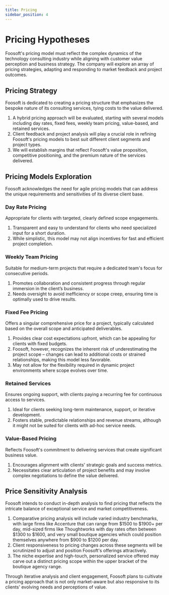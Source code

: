```yaml
---
title: Pricing
sidebar_position: 4
---
```


# Pricing Hypotheses

Foosoft's pricing model must reflect the complex dynamics of the technology
consulting industry while aligning with customer value perception and business
strategy. The company will explore an array of pricing strategies, adapting and
responding to market feedback and project outcomes.

## Pricing Strategy

Foosoft is dedicated to creating a pricing structure that emphasizes the bespoke
nature of its consulting services, tying costs to the value delivered.

1. A hybrid pricing approach will be evaluated, starting with several models
   including day rates, fixed fees, weekly team pricing, value-based, and
   retained services.
2. Client feedback and project analysis will play a crucial role in refining
   Foosoft's pricing models to best suit different client segments and project
   types.
3. We will establish margins that reflect Foosoft's value proposition,
   competitive positioning, and the premium nature of the services delivered.

## Pricing Models Exploration

Foosoft acknowledges the need for agile pricing models that can address the
unique requirements and sensitivities of its diverse client base.

### Day Rate Pricing

Appropriate for clients with targeted, clearly defined scope engagements.

1. Transparent and easy to understand for clients who need specialized input for
   a short duration.
2. While simplistic, this model may not align incentives for fast and efficient
   project completion.

### Weekly Team Pricing

Suitable for medium-term projects that require a dedicated team's focus for
consecutive periods.

1. Promotes collaboration and consistent progress through regular immersion in
   the client’s business.
2. Needs oversight to avoid inefficiency or scope creep, ensuring time is
   optimally used to drive results.

### Fixed Fee Pricing

Offers a singular comprehensive price for a project, typically calculated based
on the overall scope and anticipated deliverables.

1. Provides clear cost expectations upfront, which can be appealing for clients
   with fixed budgets.
2. Foosoft, however, recognizes the inherent risk of underestimating the project
   scope – changes can lead to additional costs or strained relationships,
   making this model less favorable.
3. May not allow for the flexibility required in dynamic project environments
   where scope evolves over time.

### Retained Services

Ensures ongoing support, with clients paying a recurring fee for continuous
access to services.

1. Ideal for clients seeking long-term maintenance, support, or iterative
   development.
2. Fosters stable, predictable relationships and revenue streams, although it
   might not be suited for clients with ad-hoc service needs.

### Value-Based Pricing

Reflects Foosoft's commitment to delivering services that create significant
business value.

1. Encourages alignment with clients' strategic goals and success metrics.
2. Necessitates clear articulation of project benefits and may involve complex
   negotiations to define the value delivered.

## Price Sensitivity Analysis

Foosoft intends to conduct in-depth analysis to find pricing that reflects the
intricate balance of exceptional service and market competitiveness.

1. Comparative pricing analysis will include varied industry benchmarks, with
   large firms like Accenture that can range from $1500 to $1900+ per day,
   mid-sized firms like Thoughtworks with day rates often between $1300 to
   $1600, and very small boutique agencies which could position themselves
   anywhere from $900 to $1200 per day.
2. Client responsiveness to pricing changes across these segments will be
   scrutinized to adjust and position Foosoft's offerings attractively.
3. The niche expertise and high-touch, personalized service offered may carve
   out a distinct pricing scope within the upper bracket of the boutique agency
   range.

Through iterative analysis and client engagement, Foosoft plans to cultivate a
pricing approach that is not only market-aware but also responsive to its
clients' evolving needs and perceptions of value.
